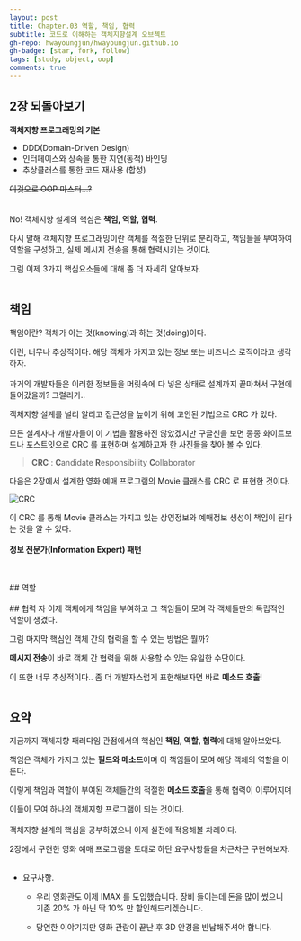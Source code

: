 ```yaml
---
layout: post
title: Chapter.03 역할, 책임, 협력
subtitle: 코드로 이해하는 객체지향설계 오브젝트
gh-repo: hwayoungjun/hwayoungjun.github.io
gh-badge: [star, fork, follow]
tags: [study, object, oop]
comments: true
---
```


## 2장 되돌아보기
**객체지향 프로그래밍의 기본**
- DDD(Domain-Driven Design)
- 인터페이스와 상속을 통한 지연(동적) 바인딩       
- 추상클래스를 통한 코드 재사용 (합성)

~~이것으로 OOP 마스터...?~~
<br>
<br>
<br>
No! 객체지향 설계의 핵심은 **책임, 역할, 협력**.

다시 말해 객체지향 프로그래밍이란
객체를 적절한 단위로 분리하고, 책임들을 부여하여 역할을 구성하고, 실제 메시지 전송을 통해 협력시키는 것이다.

그럼 이제 3가지 핵심요소들에 대해 좀 더 자세히 알아보자.
<br>
<br>
## 책임
책임이란? 객체가 아는 것(knowing)과 하는 것(doing)이다.

이런, 너무나 추상적이다. 해당 객체가 가지고 있는 정보 또는 비즈니스 로직이라고 생각하자.
<br>
<br>
과거의 개발자들은 이러한 정보들을 머릿속에 다 넣은 상태로 설계까지 끝마쳐서 구현에 들어갔을까? 그럴리가..

객체지향 설계를 널리 알리고 접근성을 높이기 위해 고안된 기법으로 CRC 가 있다. 

모든 설계자나 개발자들이 이 기법을 활용하진 않았겠지만 구글신을 보면 종종 화이트보드나 포스트잇으로 CRC 를 표현하며 설계하고자 한 사진들을 찾아 볼 수 있다.

> **CRC** : **C**andidate **R**esponsibility **C**ollaborator

다음은 2장에서 설계한 영화 예매 프로그램의 Movie 클래스를 CRC 로 표현한 것이다.

![CRC](https://hwayoungjun.github.io/img/CRC.png)

이 CRC 를 통해 Movie 클래스는 가지고 있는 상영정보와 예매정보 생성이 책임이 된다는 것을 알 수 있다.
<br>
<br>
**정보 전문가(Information Expert) 패턴**

<br>
<br>
## 역할

<br>
<br>
## 협력
자 이제 객체에게 책임을 부여하고 그 책임들이 모여 각 객체들만의 독립적인 역할이 생겼다. 

그럼 마지막 핵심인 객체 간의 협력을 할 수 있는 방법은 뭘까?

**메시지 전송**이 바로 객체 간 협력을 위해 사용할 수 있는 유일한 수단이다.

이 또한 너무 추상적이다.. 좀 더 개발자스럽게 표현해보자면 바로 **메소드 호출**!
<br>
<br>


## 요약
지금까지 객체지향 패러다임 관점에서의 핵심인 **책임, 역할, 협력**에 대해 알아보았다.

책임은 객체가 가지고 있는 **필드와 메소드**이며 이 책임들이 모여 해당 객체의 역할을 이룬다.

이렇게 책임과 역할이 부여된 객체들간의 적절한 **메소드 호출**을 통해 협력이 이루어지며

이들이 모여 하나의 객체지향 프로그램이 되는 것이다.
<br>
<br>
객체지향 설계의 핵심을 공부하였으니 이제 실전에 적용해볼 차례이다.

2장에서 구현한 영화 예매 프로그램을 토대로 하단 요구사항들을 차근차근 구현해보자.
<br>
<br>
- 요구사항.

  + 우리 영화관도 이제 IMAX 를 도입했습니다. 장비 들이는데 돈을 많이 썼으니 기존 20% 가 아닌 딱 10% 만 할인해드리겠습니다.
  
  + 당연한 이야기지만 영화 관람이 끝난 후 3D 안경을 반납해주셔야 합니다.

